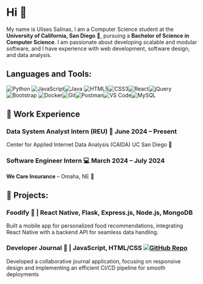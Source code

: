 # Hi 👾

My name is Ulises Salinas, I am a Computer Science student at the **University of California, San Diego** 🏫, pursuing a **Bachelor of Science in Computer Science**. I am passionate about developing scalable and modular software, and I have experience with web development, software design, and data analysis.


## Languages and Tools:

![Python](https://img.shields.io/badge/-Python-3776AB?logo=python&logoColor=white) ![JavaScript](https://img.shields.io/badge/-JavaScript-F7DF1E?logo=javascript&logoColor=black)![Java](https://img.shields.io/badge/-Java-007396?logo=java&logoColor=white)
![HTML5](https://img.shields.io/badge/-HTML5-E34F26?logo=html5&logoColor=white)![CSS3](https://img.shields.io/badge/-CSS3-1572B6?logo=css3&logoColor=white)![React](https://img.shields.io/badge/-React-61DAFB?logo=react&logoColor=black)![jQuery](https://img.shields.io/badge/-jQuery-0769AD?logo=jquery&logoColor=white)![Bootstrap](https://img.shields.io/badge/-Bootstrap-7952B3?logo=bootstrap&logoColor=white)
![Docker](https://img.shields.io/badge/-Docker-2496ED?logo=docker&logoColor=white)![Git](https://img.shields.io/badge/-Git-F05032?logo=git&logoColor=white)![Postman](https://img.shields.io/badge/-Postman-FF6C37?logo=postman&logoColor=white)![VS Code](https://img.shields.io/badge/-VS_Code-007ACC?logo=visual-studio-code&logoColor=white)![MySQL](https://img.shields.io/badge/-MySQL-4479A1?logo=mysql&logoColor=white)

## 🚀 Work Experience
### Data System Analyst Intern (REU) 👾  June 2024 – Present
Center for Applied Internet Data Analysis (CAIDA) UC San Diego 📍

### Software Engineer Intern 💻  March 2024 – July 2024
**We Care Insurance** – Omaha, NE 📍

## 📱 Projects:
### Foodify 🍲 | React Native, Flask, Express.js, Node.js, MongoDB

Built a mobile app for personalized food recommendations, integrating React Native with a backend API for seamless data handling.

### Developer Journal 📓  | JavaScript, HTML/CSS [![GitHub Repo](https://img.shields.io/badge/-GitHub%20Repo-181717?logo=github&logoColor=white)](https://github.com/cse110-sp24-group8/cse110-sp24-group8)

Developed a collaborative journal application, focusing on responsive design and implementing an efficient CI/CD pipeline for smooth deployments
